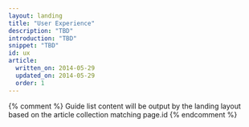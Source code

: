 ```yaml
---
layout: landing
title: "User Experience"
description: "TBD"
introduction: "TBD"
snippet: "TBD"
id: ux
article:
  written_on: 2014-05-29
  updated_on: 2014-05-29
  order: 1
---
```


{% comment %}
Guide list content will be output by the landing layout based on the article collection matching page.id
{% endcomment %}